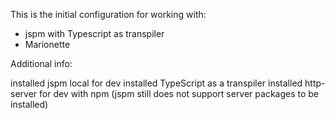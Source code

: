 This is the initial configuration for working with:

- jspm with Typescript as transpiler
- Marionette


Additional info:

installed jspm local for dev
installed TypeScript as a transpiler
installed http-server for dev with npm (jspm still does not support server packages to be installed)

